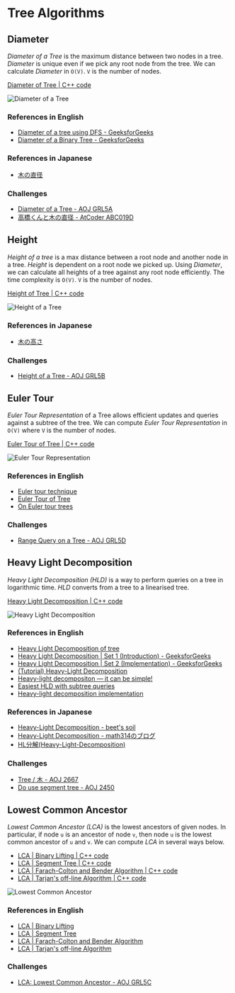 # Tree Algorithms

## Diameter
*Diameter of a Tree* is the maximum distance between two nodes in a tree.
*Diameter* is unique even if we pick any root node from the tree.
We can calculate *Diameter* in `O(V)`. `V` is the number of nodes.

[Diameter of Tree | C++ code](diameter.hpp)

![Diameter of a Tree](resources/diameter.drawio.svg)

### References in English
- [Diameter of a tree using DFS - GeeksforGeeks](https://www.geeksforgeeks.org/diameter-tree-using-dfs/)
- [Diameter of a Binary Tree - GeeksforGeeks](https://www.geeksforgeeks.org/diameter-of-a-binary-tree/)

### References in Japanese
- [木の直径](http://www.prefield.com/algorithm/graph/tree_diameter.html)

### Challenges
- [Diameter of a Tree - AOJ GRL5A](https://onlinejudge.u-aizu.ac.jp/problems/GRL_5_A)
- [高橋くんと木の直径 - AtCoder ABC019D](https://atcoder.jp/contests/abc019/tasks/abc019_4)

## Height
*Height of a tree* is a max distance between a root node and another node in a tree.
*Height* is dependent on a root node we picked up.
Using *Diameter*, we can calculate all heights of a tree against any root node efficiently.
The time complexity is `O(V)`. `V` is the number of nodes.

[Height of Tree | C++ code](height.hpp)

![Height of a Tree](resources/height.drawio.svg)

### References in Japanese
- [木の高さ](http://www.prefield.com/algorithm/graph/tree_height.html)

### Challenges
- [Height of a Tree - AOJ GRL5B](https://onlinejudge.u-aizu.ac.jp/problems/GRL_5_A)


## Euler Tour

*Euler Tour Representation* of a Tree allows efficient updates and queries against a subtree of the tree.
We can compute *Euler Tour Representation* in `O(V)` where `V` is the number of nodes.

[Euler Tour of Tree | C++ code](euler_tour.hpp)

![Euler Tour Representation](resources/euler_tour.drawio.svg)

### References in English
- [Euler tour technique](https://en.wikipedia.org/wiki/Euler_tour_technique)
- [Euler Tour of Tree](https://www.geeksforgeeks.org/euler-tour-tree/)
- [On Euler tour trees](https://codeforces.com/blog/entry/18369)

### Challenges
- [Range Query on a Tree - AOJ GRL5D](https://onlinejudge.u-aizu.ac.jp/problems/GRL_5_D)


## Heavy Light Decomposition
*Heavy Light Decomposition (HLD)* is a way to perform queries on a tree in logarithmic time.
*HLD* converts from a tree to a linearised tree.

[Heavy Light Decomposition | C++ code](heavy_light_decomposition.hpp)

![Heavy Light Decomposition](resources/heavy_light_decomposition.drawio.svg)

### References in English

- [Heavy Light Decomposition of tree](https://iq.opengenus.org/heavy-light-decomposition/)
- [Heavy Light Decomposition | Set 1 (Introduction) - GeeksforGeeks](https://www.geeksforgeeks.org/heavy-light-decomposition-set-1-introduction/)
- [Heavy Light Decomposition | Set 2 (Implementation) - GeeksforGeeks](https://www.geeksforgeeks.org/heavy-light-decomposition-set-2-implementation/)
- [(Tutorial) Heavy-Light Decomposition](https://discuss.codechef.com/t/tutorial-heavy-light-decomposition/69423)
- [Heavy-light decompositon — it can be simple!](https://codeforces.com/blog/entry/12239)
- [Easiest HLD with subtree queries](https://codeforces.com/blog/entry/53170)
- [Heavy-light decomposition implementation](https://codeforces.com/blog/entry/22072)

### References in Japanese
- [Heavy-Light Decomposition - beet's soil](https://beet-aizu.hatenablog.com/entry/2017/12/12/235950)
- [Heavy-Light Decomposition - math314のブログ](https://math314.hateblo.jp/entry/2014/06/24/220107)
- [HL分解(Heavy-Light-Decomposition)](https://ei1333.github.io/luzhiled/snippets/tree/heavy-light-decomposition.html)

### Challenges
- [Tree / 木 - AOJ 2667](https://onlinejudge.u-aizu.ac.jp/problems/2667)
- [Do use segment tree - AOJ 2450](https://onlinejudge.u-aizu.ac.jp/problems/2450)


## Lowest Common Ancestor
*Lowest Common Ancestor (LCA)* is the lowest ancestors of given nodes.
In particular, if node `u` is an ancestor of node `v`, then node `u` is the lowest common ancestor of `u` and `v`.
We can compute *LCA* in several ways below.

- [LCA | Binary Lifting | C++ code](lca/lca_binary_lifting.hpp)
- [LCA | Segment Tree | C++ code](lca/lca_segment_tree.hpp)
- [LCA | Farach-Colton and Bender Algorithm | C++ code](lca/lca_farach_colton_bender.hpp)
- [LCA | Tarjan's off-line Algorithm | C++ code](lca/lca_tarjan.hpp)

![Lowest Common Ancestor](resources/lca.drawio.svg)

### References in English
- [LCA | Binary Lifting](https://cp-algorithms.com/graph/lca_binary_lifting.html)
- [LCA | Segment Tree](https://cp-algorithms.com/graph/lca.html)
- [LCA | Farach-Colton and Bender Algorithm](https://cp-algorithms.com/graph/lca_farachcoltonbender.html)
- [LCA | Tarjan's off-line Algorithm](https://cp-algorithms.com/graph/lca_tarjan.html)

### Challenges
- [LCA: Lowest Common Ancestor - AOJ GRL5C](https://onlinejudge.u-aizu.ac.jp/problems/GRL_5_C)